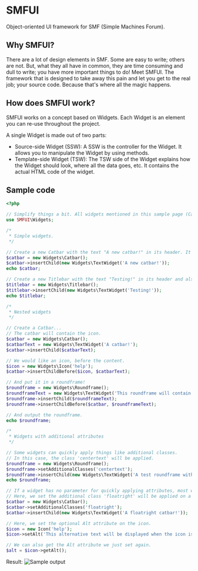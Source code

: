 # SMFUI
Object-oriented UI framework for SMF (Simple Machines Forum).

## Why SMFUI?
There are a lot of design elements in SMF. Some are easy to write; others are not. But, what they all have in common, they are time consuming and dull to write; you have more important things to do!
Meet SMFUI. The framework that is designed to take away this pain and let you get to the real job; your source code. Because that's where all the magic happens.

## How does SMFUI work?
SMFUI works on a concept based on Widgets. Each Widget is an element you can re-use throughout the project.

A single Widget is made out of two parts:
* Source-side Widget (SSW): A SSW is the controller for the Widget. It allows you to manipulate the Widget by using methods.
* Template-side Widget (TSW): The TSW side of the Widget explains how the Widget should look, where all the data goes, etc. It contains the actual HTML code of the widget.

## Sample code
```php
<?php

// Simplify things a bit. All widgets mentioned in this sample page (Catbar, Titlebar, Roundframe, Icon) reside inside the SMFUI\Widgets namespace.
use SMFUI\Widgets;

/*
 * Simple widgets.
 */

// Create a new Catbar with the text "A new catbar!" in its header. It can be directly echo'ed to the page.
$catbar = new Widgets\Catbar();
$catbar->insertChild(new Widgets\TextWidget('A new catbar!'));
echo $catbar;

// Create a new Titlebar with the text "Testing!" in its header and also directly echo it.
$titlebar = new Widgets\Titlebar();
$titlebar->insertChild(new Widgets\TextWidget('Testing!'));
echo $titlebar;

/*
 * Nested widgets
 */

// Create a Catbar...
// The catbar will contain the icon.
$catbar = new Widgets\Catbar();
$catbarText = new Widgets\TextWidget('A catbar!');
$catbar->insertChild($catbarText);

// We would like an icon, before the content.
$icon = new Widgets\Icon('help');
$catbar->insertChildBefore($icon, $catbarText);

// And put it in a roundframe!
$roundframe = new Widgets\Roundframe();
$roundframeText = new Widgets\TextWidget('This roundframe will contain the Catbar, which will contain the Icon!');
$roundframe->insertChild($roundframeText);
$roundframe->insertChildBefore($catbar, $roundframeText);

// And output the roundframe.
echo $roundframe;

/*
 * Widgets with additional attributes
 */

// Some widgets can quickly apply things like additional classes.
// In this case, the class 'centertext' will be applied.
$roundframe = new Widgets\Roundframe();
$roundframe->setAdditionalClasses('centertext');
$roundframe->insertChild(new Widgets\TextWidget('A test roundframe with centertext!'));
echo $roundframe;

// If a widget has no parameter for quickly applying attributes, most widgets support manipulating their attributes by calling methods.
// Here, we set the additional class 'floatright' will be applied on a new Catbar.
$catbar = new Widgets\Catbar();
$catbar->setAdditionalClasses('floatright');
$catbar->insertChild(new Widgets\TextWidget('A floatright catbar!'));

// Here, we set the optional Alt attribute on the icon.
$icon = new Icon('help');
$icon->setAlt('This alternative text will be displayed when the icon is not available!');

// We can also get the Alt attribute we just set again.
$alt = $icon->getAlt();
```
Result:
![Sample output](https://raw.githubusercontent.com/Yoshi2889/smf-ui/master/sample_result.png)
